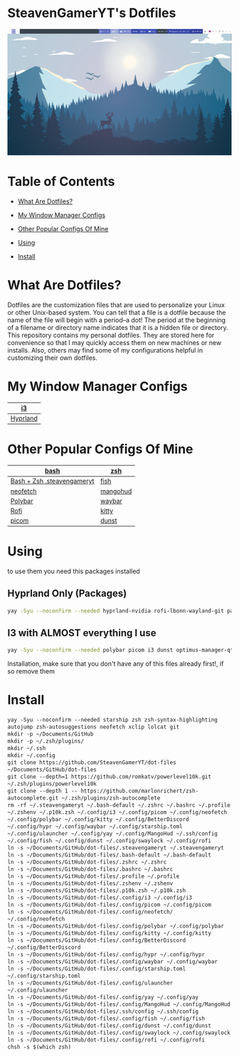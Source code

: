 # SteavenGamerYT's Dotfiles

![](https://github.com/SteavenGamerYT/dot-files/blob/main/screenshot.png?raw=true)

# Table of Contents

* [What Are Dotfiles?](https://github.com/SteavenGamerYT/dot-files#what-are-dotfiles)

* [My Window Manager Configs](https://github.com/SteavenGamerYT/dot-files#my-window-manager-configs)

* [Other Popular Configs Of Mine](https://github.com/SteavenGamerYT/dot-files#other-popular-configs-of-mine)

* [Using](https://github.com/SteavenGamerYT/dot-files#Using)

* [Install](https://github.com/SteavenGamerYT/dot-files#Install)

# What Are Dotfiles?
Dotfiles are the customization files that are used to personalize your Linux or other Unix-based system.  You can tell that a file is a dotfile because the name of the file will begin with a period–a dot!  The period at the beginning of a filename or directory name indicates that it is a hidden file or directory.  This repository contains my personal dotfiles.  They are stored here for convenience so that I may quickly access them on new machines or new installs.  Also, others may find some of my configurations helpful in customizing their own dotfiles.

# My Window Manager Configs
| [i3](https://github.com/SteavenGamerYT/dot-files/blob/main/.config/i3/config) |
| --- |
| [Hyprland](https://github.com/SteavenGamerYT/dot-files/blob/main/.config/hypr/hyprland.conf) |

# Other Popular Configs Of Mine
| [bash](https://github.com/SteavenGamerYT/dot-files/blob/main/.bashrc) | [zsh](https://github.com/SteavenGamerYT/dot-files/blob/main/.zshr)   |
| --- | --- |
| [Bash + Zsh .steavengameryt](https://github.com/SteavenGamerYT/dot-files/blob/main/.steavengameryt) | [fish](https://github.com/SteavenGamerYT/dot-files/blob/main/.config/fish) |
| [neofetch](https://github.com/SteavenGamerYT/dot-files/blob/main/.config/neofetch)   | [mangohud](https://github.com/SteavenGamerYT/dot-files/blob/main/.config/MangoHud) |
| [Polybar](https://github.com/SteavenGamerYT/dot-files/blob/main/.config/polybar)   | [waybar](https://github.com/SteavenGamerYT/dot-files/blob/main/.config/waybar) |
| [Rofi](https://github.com/SteavenGamerYT/dot-files/blob/main/.config/rofi)   | [kitty](https://github.com/SteavenGamerYT/dot-files/blob/main/.config/kitty) |
| [picom](https://github.com/SteavenGamerYT/dot-files/blob/main/.config/picom)   | [dunst](https://github.com/SteavenGamerYT/dot-files/blob/main/.config/dunst) |

# Using


to use them you need this packages installed 

## Hyprland Only (Packages)
```sh
yay -Syu --noconfirm --needed hyprland-nvidia rofi-lbonn-wayland-git pavucontrol nwg-look-bin dunst waybar-hyprland wlogout swaylock-effects pamixer noise-suppression-for-voice swaybg grimblast-git  playerctl wl-clipboard wf-recorder viewnior xdg-desktop-portal xdg-desktop-portal-hyprland-git
```

## I3 with ALMOST everything I use
```sh
yay -Syu --noconfirm --needed polybar picom i3 dunst optimus-manager-qt optimus-manager firefox brave-bin discord flatpak nemo nemo-fileroller network-manager-applet nemo kitty flameshot gnome-keyring polkit polkit-gnome sddm-git playerctl brightnessctl rofi xdg-desktop-portal xdg-desktop-portal-gtk pipewire lib32-pipewire wireplumber pipewire-alsa pipewire-jack lib32-pipewire-jack kvantum-theme-nordic-git nordic-theme papirus-icon-theme kvantum qt5ct qt6ct lxappearance nextcloud-client gnome-system-monitor gnome-disk-utility fwupd fwupd-efi flatseal starship zsh zsh-syntax-highlighting autojump zsh-autosuggestions neofetch xclip lolcat git github-desktop-bin visual-studio-code-bin xorg-xinit xorg-xinput xinput-gui pavucontrol opensshserver gvfs-smb find-the-command shell-color-scripts clipit numlockx
```


Installation, make sure that you don't have any of this files already first!, if so remove them

# Install
```
yay -Syu --noconfirm --needed starship zsh zsh-syntax-highlighting autojump zsh-autosuggestions neofetch xclip lolcat git
mkdir -p ~/Documents/GitHub
mkdir -p ~/.zsh/plugins/
mkdir ~/.ssh
mkdir ~/.config
git clone https://github.com/SteavenGamerYT/dot-files ~/Documents/GitHub/dot-files
git clone --depth=1 https://github.com/romkatv/powerlevel10k.git ~/.zsh/plugins/powerlevel10k
git clone --depth 1 -- https://github.com/marlonrichert/zsh-autocomplete.git ~/.zsh/plugins/zsh-autocomplete
rm -rf ~/.steavengameryt ~/.bash-default ~/.zshrc ~/.bashrc ~/.profile ~/.zshenv ~/.p10k.zsh ~/.config/i3 ~/.config/picom ~/.config/neofetch ~/.config/polybar ~/.config/kitty ~/.config/BetterDiscord ~/.config/hypr ~/.config/waybar ~/.config/starship.toml ~/.config/ulauncher ~/.config/yay ~/.config/MangoHud ~/.ssh/config ~/.config/fish ~/.config/dunst ~/.config/swaylock ~/.config/rofi
ln -s ~/Documents/GitHub/dot-files/.steavengameryt ~/.steavengameryt
ln -s ~/Documents/GitHub/dot-files/.bash-default ~/.bash-default
ln -s ~/Documents/GitHub/dot-files/.zshrc ~/.zshrc
ln -s ~/Documents/GitHub/dot-files/.bashrc ~/.bashrc
ln -s ~/Documents/GitHub/dot-files/.profile ~/.profile
ln -s ~/Documents/GitHub/dot-files/.zshenv ~/.zshenv
ln -s ~/Documents/GitHub/dot-files/.p10k.zsh ~/.p10k.zsh
ln -s ~/Documents/GitHub/dot-files/.config/i3 ~/.config/i3
ln -s ~/Documents/GitHub/dot-files/.config/picom ~/.config/picom
ln -s ~/Documents/GitHub/dot-files/.config/neofetch/ ~/.config/neofetch
ln -s ~/Documents/GitHub/dot-files/.config/polybar ~/.config/polybar
ln -s ~/Documents/GitHub/dot-files/.config/kitty ~/.config/kitty
ln -s ~/Documents/GitHub/dot-files/.config/BetterDiscord ~/.config/BetterDiscord
ln -s ~/Documents/GitHub/dot-files/.config/hypr ~/.config/hypr
ln -s ~/Documents/GitHub/dot-files/.config/waybar ~/.config/waybar
ln -s ~/Documents/GitHub/dot-files/.config/starship.toml ~/.config/starship.toml
ln -s ~/Documents/GitHub/dot-files/.config/ulauncher ~/.config/ulauncher
ln -s ~/Documents/GitHub/dot-files/.config/yay ~/.config/yay
ln -s ~/Documents/GitHub/dot-files/.config/MangoHud ~/.config/MangoHud
ln -s ~/Documents/GitHub/dot-files/.ssh/config ~/.ssh/config
ln -s ~/Documents/GitHub/dot-files/.config/fish ~/.config/fish
ln -s ~/Documents/GitHub/dot-files/.config/dunst ~/.config/dunst
ln -s ~/Documents/GitHub/dot-files/.config/swaylock ~/.config/swaylock
ln -s ~/Documents/GitHub/dot-files/.config/rofi ~/.config/rofi
chsh -s $(which zsh)
```

